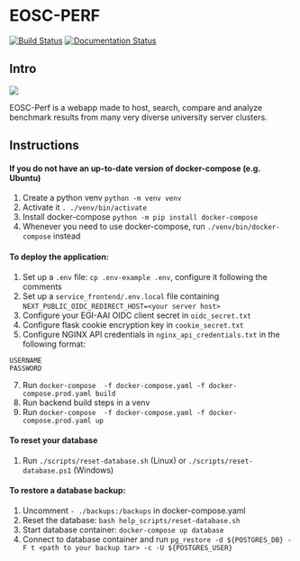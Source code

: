 # EOSC-PERF

[![Build Status](https://jenkins.eosc-synergy.eu/buildStatus/icon?job=eosc-synergy-org%2Feosc-perf%2Fmaster)](https://jenkins.eosc-synergy.eu/job/eosc-synergy-org/job/eosc-perf/job/master/)
[![Documentation Status](https://readthedocs.org/projects/perf/badge/?version=latest)](https://perf.readthedocs.io/en/latest/?badge=latest)

## Intro

![](docs/source/eosc%20synergy%20logo.png)

EOSC-Perf is a webapp made to host, search, compare and analyze benchmark results from many very diverse university
server clusters.

## Instructions

#### If you do not have an up-to-date version of docker-compose (e.g. Ubuntu)

1. Create a python venv `python -m venv venv`
2. Activate it `. ./venv/bin/activate`
3. Install docker-compose `python -m pip install docker-compose`
4. Whenever you need to use docker-compose, run `./venv/bin/docker-compose` instead

#### To deploy the application:

1. Set up a `.env` file: `cp .env-example .env`, configure it following the comments
2. Set up a `service_frontend/.env.local` file containing `NEXT_PUBLIC_OIDC_REDIRECT_HOST=<your server host>`
3. Configure your EGI-AAI OIDC client secret in `oidc_secret.txt`
4. Configure flask cookie encryption key in `cookie_secret.txt`
5. Configure NGINX API credentials in `nginx_api_credentials.txt` in the following format:

```
USERNAME
PASSWORD
```

7. Run `docker-compose  -f docker-compose.yaml -f docker-compose.prod.yaml build`
8. Run backend build steps in a venv
9. Run `docker-compose  -f docker-compose.yaml -f docker-compose.prod.yaml up`

#### To reset your database

1. Run `./scripts/reset-database.sh` (Linux)
    or `./scripts/reset-database.ps1` (Windows)

#### To restore a database backup:

1. Uncomment `- ./backups:/backups` in docker-compose.yaml
2. Reset the database: `bash help_scripts/reset-database.sh`
3. Start database container: `docker-compose up database`
4. Connect to database container and run `pg_restore -d ${POSTGRES_DB} -F t <path to your backup tar> -c -U ${POSTGRES_USER}`
